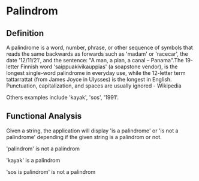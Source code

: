 # Palindrom

## Definition
A palindrome is a word, number, phrase, or other sequence of symbols that reads the same backwards as forwards such as 'madam' or 'racecar', the date '12/11/21', and the sentence: "A man, a plan, a canal – Panama".The 19-letter Finnish word 'saippuakivikauppias' (a soapstone vendor), is the longest single-word palindrome in everyday use, while the 12-letter term tattarrattat (from James Joyce in Ulysses) is the longest in English. Punctuation, capitalization, and spaces are usually ignored - Wikipedia

Others examples include 'kayak', 'sos', '1991'.

## Functional Analysis
Given a string, the application will display 'is a palindrome' or 'is not a palindrome' depending if the given string is a palindrom or not.

'palindrom' is not a palindrom

'kayak' is a palindrom

'sos is palindrom' is not a palindrom
